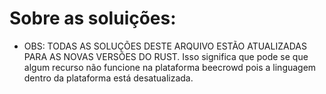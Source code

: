 # Sobre as soluições:

- OBS: TODAS AS SOLUÇÕES DESTE ARQUIVO ESTÃO ATUALIZADAS PARA AS NOVAS VERSÕES DO RUST. Isso significa que pode se que algum recurso não funcione na plataforma beecrowd pois a linguagem dentro da plataforma está desatualizada.
